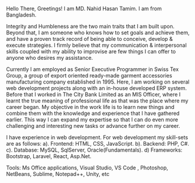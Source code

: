 Hello There,
Greetings! I am MD. Nahid Hasan Tamim. I am from Bangladesh.

Integrity and Humbleness are the two main traits that I am built upon. Beyond that, I am someone who knows how to set goals and achieve them, and have a proven track record of being able to conceive, develop & execute strategies. I firmly believe that my communication & interpersonal skills coupled with my ability to improvise are few things I can offer to anyone who desires my assistance.
 
Currently I am employed as Senior Executive Programmer in Swiss Tex Group, a group of export oriented ready-made garment accessories manufacturing company established in 1995. Here, I am working on several web development projects along with an in-house developed ERP system. Before that I worked in The City Bank Limited as an MIS Officer, where I learnt the true meaning of professional life as that was the place where my career began.
My objective in the work life is to learn new things and combine them with the knowledge and experience that I have gathered earlier. This way I can expand my expertise so that I can do even more challenging and interesting new tasks or advance further on my career.

I have experience in web development. For web development my skill-sets are as follows:
a). Frontend: HTML, CSS, JavaScript.
b). Backend: PHP, C#.
c). Database: MySQL, SqlServer, Oracle(Fundamentals).
d) Frameworks: Bootstrap, Laravel, React, Asp.Net.

Tools: Ms Office applications, Visual Studio, VS Code , Photoshop, NetBeans, Sublime, Notepad++, Unity, etc
